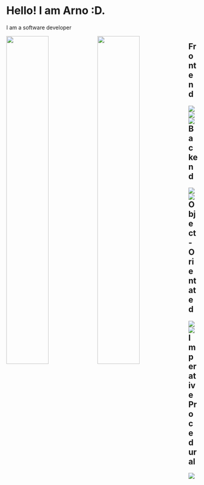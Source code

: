 # Hello! I am Arno :D.
I am a software developer

<img align=left width="47%" src="https://github-readme-stats.vercel.app/api?username=arnoprincestonpan&show_icons_true&theme=gruvbox" />

<img align=left width="47%" src="https://github-readme-stats.vercel.app/api/top-langs/?username=arnoprincestonpan&layout=compact"  />

## Frontend

<img align=left src="https://img.shields.io/badge/javascript-%23323330.svg?style=for-the-badge&logo=javascript&logoColor=%23F7DF1E" />

<img align=left src="https://img.shields.io/badge/html5-%23E34F26.svg?style=for-the-badge&logo=html5&logoColor=white" />

<img align=left src="https://img.shields.io/badge/css3-%231572B6.svg?style=for-the-badge&logo=css3&logoColor=white" />


## Backend

<img align=left src="https://img.shields.io/badge/php-%23777BB4.svg?style=for-the-badge&logo=php&logoColor=white" />

<img align=left src="https://img.shields.io/badge/c%23-%23239120.svg?style=for-the-badge&logo=c-sharp&logoColor=white" />


## Object-Orientated

<img align=left src="https://img.shields.io/badge/java-%23ED8B00.svg?style=for-the-badge&logo=java&logoColor=white" />
<img align=left src="https://img.shields.io/badge/python-3670A0?style=for-the-badge&logo=python&logoColor=ffdd54" />


## Imperative Procedural

<img src="https://img.shields.io/badge/c-%2300599C.svg?style=for-the-badge&logo=c&logoColor=white" />
